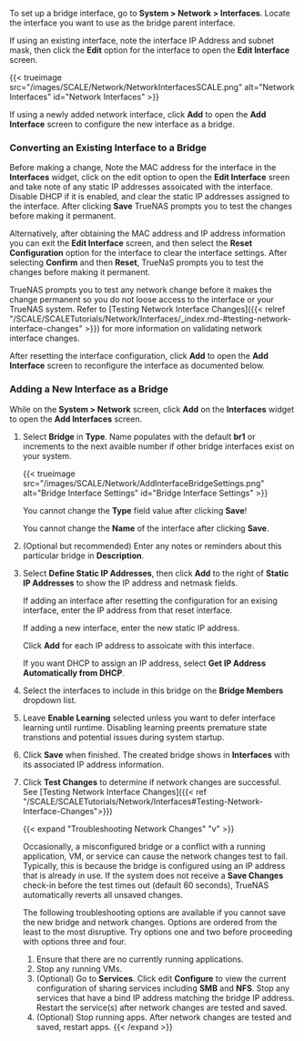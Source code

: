 &NewLine;

To set up a bridge interface, go to **System > Network > Interfaces**.
Locate the interface you want to use as the bridge parent interface.

If using an existing interface, note the interface IP Address and subnet mask, then click the **Edit** option for the interface to open the **Edit Interface** screen.

{{< trueimage src="/images/SCALE/Network/NetworkInterfacesSCALE.png" alt="Network Interfaces" id="Network Interfaces" >}}

If using a newly added network interface, click **Add** to open the **Add Interface** screen to configure the new interface as a bridge.

### Converting an Existing Interface to a Bridge

Before making a change, Note the MAC address for the interface in the **Interfaces** widget, click on the edit option to open the **Edit Interface** sreen and take note of any static IP addresses assoicated with the interface.
Disable DHCP if it is enabled, and clear the static IP addresses assigned to the interface.
After clicking **Save** TrueNAS prompts you to test the changes before making it permanent.

Alternatively, after obtaining the MAC address and IP address information you can exit the **Edit Interface** screen, and then select the **Reset Configuration** option for the interface to clear the interface settings.
After selecting **Confirm** and then **Reset**, TrueNaS prompts you to test the changes before making it permanent. 

TrueNAS prompts you to test any network change before it makes the change permanent so you do not loose access to the interface or your TrueNAS system.
Refer to [Testing Network Interface Changes]({{< relref "/SCALE/SCALETutorials/Network/Interfaces/_index.md-#testing-network-interface-changes" >}}) for more information on validating network interface changes.

After resetting the interface configuration, click **Add** to open the **Add Interface** screen to reconfigure the interface as documented below.

### Adding a New Interface as a Bridge

While on the **System > Network** screen, click **Add** on the **Interfaces** widget to open the **Add Interfaces** screen.

1. Select **Bridge** in **Type**. Name populates with the default **br1** or increments to the next avaible number if other bridge interfaces exist on your system.
  
   {{< trueimage src="/images/SCALE/Network/AddInterfaceBridgeSettings.png" alt="Bridge Interface Settings" id="Bridge Interface Settings" >}}

   You cannot change the **Type** field value after clicking **Save**!

   You cannot change the **Name** of the interface after clicking **Save**.

2. (Optional but recommended) Enter any notes or reminders about this particular bridge in **Description**.

3. Select **Define Static IP Addresses**, then click **Add** to the right of **Static IP Addresses** to show the IP address and netmask fields.

   If adding an interface after resetting the configuration for an exising interface, enter the IP address from that reset interface.
   
   If adding a new interface, enter the new static IP address. 
   
   Click **Add** for each IP address to assoicate with this interface.

   If you want DHCP to assign an IP address, select **Get IP Address Automatically from DHCP**.

4. Select the interfaces to include in this bridge on the **Bridge Members** dropdown list.

5. Leave **Enable Learning** selected unless you want to defer interface learning until runtime.
   Disabling learning preents premature state transtions and potential issues during system startup.

6. Click **Save** when finished. The created bridge shows in **Interfaces** with its associated IP address information.

7. Click **Test Changes** to determine if network changes are successful.
   See [Testing Network Interface Changes]({{< ref "/SCALE/SCALETutorials/Network/Interfaces#Testing-Network-Interface-Changes">}})
   
   {{< expand "Troubleshooting Network Changes" "v" >}}

   Occasionally, a misconfigured bridge or a conflict with a running application, VM, or service can cause the network changes test to fail.
   Typically, this is because the bridge is configured using an IP address that is already in use.
   If the system does not receive a **Save Changes** check-in before the test times out (default 60 seconds), TrueNAS automatically reverts all unsaved changes.

   The following troubleshooting options are available if you cannot save the new bridge and network changes.
   Options are ordered from the least to the most disruptive.
   Try options one and two before proceeding with options three and four.

   1. Ensure that there are no currently running applications.
   2. Stop any running VMs.
   3. (Optional) Go to **Services**.
      Click <span class="material-icons">edit</span> **Configure** to view the current configuration of sharing services including **SMB** and **NFS**.
      Stop any services that have a bind IP address matching the bridge IP address.
      Restart the service(s) after network changes are tested and saved.
   4. (Optional) Stop running apps.
      After network changes are tested and saved, restart apps.
{{< /expand >}}
